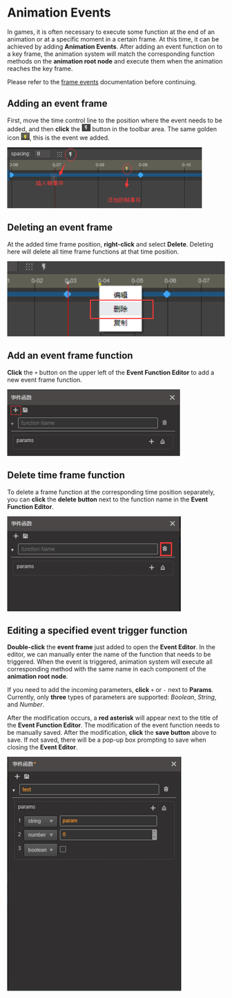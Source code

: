 # Animation Events

In games, it is often necessary to execute some function at the end of an animation or at a specific moment in a certain frame. At this time, it can be achieved by adding __Animation Events__. After adding an event function on to a key frame, the animation system will match the corresponding function methods on the __animation root node__ and execute them when the animation reaches the key frame.

Please refer to the [frame events](./../../engine/animation/animation-component.md#frameevents) documentation before continuing.

## Adding an event frame

First, move the time control line to the position where the event needs to be added, and then __click__ the ![Add-event](animation-event/add-event-btn.png) button in the toolbar area. The same golden icon ![Event](animation-event/event.png), this is the event we added.

![add-event](animation-event/add-event.png)

## Deleting an event frame

At the added time frame position, __right-click__ and select __Delete__. Deleting here will delete all time frame functions at that time position.

![del-event](animation-event/del-event.png)

## Add an event frame function

__Click__ the `+` button on the upper left of the __Event Function Editor__ to add a new event frame function.

![add-function](animation-event/add-function.png)

## Delete time frame function

To delete a frame function at the corresponding time position separately, you can __click__ the __delete button__ next to the function name in the __Event Function Editor__.

![del-func](animation-event/del-func.png)

## Editing a specified event trigger function

__Double-click__ the __event frame__ just added to open the __Event Editor__. In the editor, we can manually enter the name of the function that needs to be triggered. When the event is triggered, animation system will execute all corresponding method with the same name in each component of the __animation root node__.

If you need to add the incoming parameters, __click__ `+` or `-` next to __Params__. Currently, only __three__ types of parameters are supported: *Boolean*, *String*, and *Number*.

After the modification occurs, a __red asterisk__ will appear next to the title of the __Event Function Editor__. The modification of the event function needs to be manually saved. After the modification, __click__ the __save button__ above to save. If not saved, there will be a pop-up box prompting to save when closing the __Event Editor__.

![edit-event](animation-event/edit-event.png)